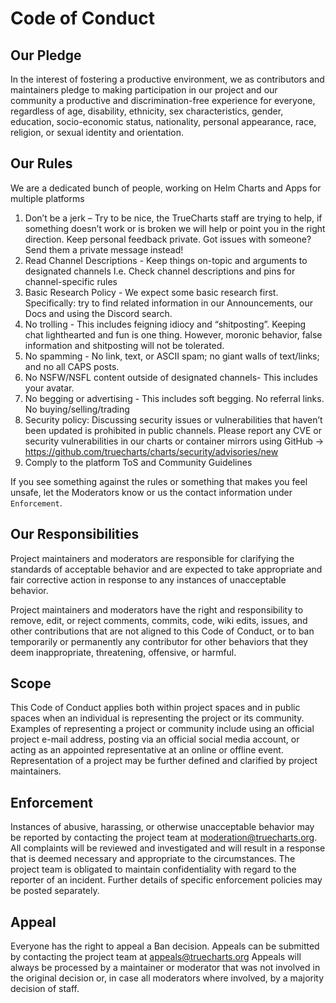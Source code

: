 # Code of Conduct

## Our Pledge

In the interest of fostering a productive environment, we as
contributors and maintainers pledge to making participation in our project and
our community a productive and discrimination-free experience for everyone, regardless of age, disability, ethnicity, sex characteristics, gender,
education, socio-economic status, nationality, personal appearance, race,
religion, or sexual identity and orientation.

## Our Rules

We are a dedicated bunch of people, working on Helm Charts and Apps for multiple platforms

1. Don’t be a jerk – Try to be nice, the TrueCharts staff are trying to help, if something doesn’t work or is broken we will help or point you in the right direction. Keep personal feedback private. Got issues with someone? Send them a private message instead!
2. Read Channel Descriptions - Keep things on-topic and arguments to designated channels I.e. Check channel descriptions and pins for channel-specific rules
3. Basic Research Policy - We expect some basic research first. Specifically: try to find related information in our Announcements, our Docs and using the Discord search.
4. No trolling - This includes feigning idiocy and “shitposting”. Keeping chat lighthearted and fun is one thing. However, moronic behavior, false information and shitposting will not be tolerated.
5. No spamming - No link, text, or ASCII spam; no giant walls of text/links; and no all CAPS posts.
6. No NSFW/NSFL content outside of designated channels- This includes your avatar.
7. No begging or advertising - This includes soft begging. No referral links. No buying/selling/trading
8. Security policy: Discussing security issues or vulnerabilities that haven’t been updated is prohibited in public channels. Please report any CVE or security vulnerabilities in our charts or container mirrors using GitHub -> https://github.com/truecharts/charts/security/advisories/new
9. Comply to the platform ToS and Community Guidelines

If you see something against the rules or something that makes you feel unsafe, let the Moderators know or us the contact information under `Enforcement`.

## Our Responsibilities

Project maintainers and moderators are responsible for clarifying the standards of acceptable
behavior and are expected to take appropriate and fair corrective action in
response to any instances of unacceptable behavior.

Project maintainers and moderators have the right and responsibility to remove, edit, or
reject comments, commits, code, wiki edits, issues, and other contributions
that are not aligned to this Code of Conduct, or to ban temporarily or
permanently any contributor for other behaviors that they deem inappropriate,
threatening, offensive, or harmful.

## Scope

This Code of Conduct applies both within project spaces and in public spaces
when an individual is representing the project or its community. Examples of
representing a project or community include using an official project e-mail
address, posting via an official social media account, or acting as an appointed
representative at an online or offline event. Representation of a project may be
further defined and clarified by project maintainers.

## Enforcement

Instances of abusive, harassing, or otherwise unacceptable behavior may be
reported by contacting the project team at moderation@truecharts.org. All
complaints will be reviewed and investigated and will result in a response that
is deemed necessary and appropriate to the circumstances. The project team is
obligated to maintain confidentiality with regard to the reporter of an incident.
Further details of specific enforcement policies may be posted separately.

## Appeal

Everyone has the right to appeal a Ban decision. Appeals can be submitted by contacting the project team at appeals@truecharts.org
Appeals will always be processed by a maintainer or moderator that was not involved in the original decision or, in case all moderators where involved, by a majority decision of staff.

